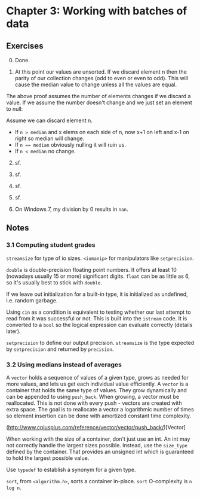 # Chapter 3: Working with batches of data

## Exercises
0. Done.

1. At this point our values are unsorted.
If we discard element n then the parity of our collection changes (odd to even or even to odd).
This will cause the median value to change unless all the values are equal.

The above proof assumes the number of elements changes if we discard a value.
If we assume the number doesn't change and we just set an element to null:

Assume we can discard element n.
* If `n > median` and x elems on each side of n, now x+1 on left and x-1 on right so median will change.
* If `n == median` obviously nulling it will ruin us.
* If `n < median` no change.

2. sf.

3. sf.

4. sf.

5. sf.

6. On Windows 7, my division by 0 results in `nan`.


## Notes

### 3.1 Computing student grades
`streamsize` for type of io sizes.
`<iomanip>` for manipulators like `setprecision`.

`double` is double-precision floating point numbers. It offers at least 10 (nowadays usually 15 or more) significant digits.
`float` can be as little as 6, so it's usually best to stick with `double`.

If we leave out initialization for a built-in type, it is initialized as undefined, i.e. random garbage.

Using `cin` as a condition is equivalent to testing whether our last attempt to read from it was successful or not.
This is built into the `istream` code.
It is converted to a `bool` so the logical expression can evaluate correctly (details later).

`setprecision` to define our output precision.
`streamsize` is the type expected by `setprecision` and returned by `precision`.


### 3.2 Using medians instead of averages
A `vector` holds a sequence of values of a given type, grows as needed for more values, and lets us get each individual value efficiently.
A `vector` is a container that holds the same type of values.
They grow dynamically and can be appended to using `push_back`.
When growing, a vector must be reallocated.
This is not done with every push - vectors are created with extra space.
The goal is to reallocate a vector a logarithmic number of times so element insertion can be done with amortized constant time complexity.

(http://www.cplusplus.com/reference/vector/vector/push_back/)[Vector]

When working with the size of a container, don't just use an int.
An int may not correctly handle the largest sizes possible.
Instead, use the `size_type` defined by the container.
That provides an unsigned int which is guaranteed to hold the largest possible value.

Use `typedef` to establish a synonym for a given type.

`sort`, from `<algorithm.h>`, sorts a container in-place.
`sort` O-complexity is `n log n`.
